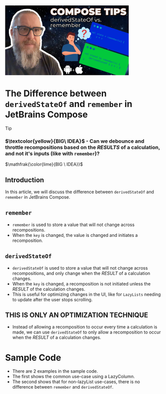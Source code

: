 [<img src="assets/splash.png" width="400"/>](assets/splash.png)

# The Difference between `derivedStateOf` and `remember` in JetBrains Compose

> [!TIP]
> ### $\textcolor{yellow}{BIG\ IDEA}$ - Can we debounce and throttle recompositions based on the _RESULTS_ of a calculation, and not it's inputs (like with `remember`)?

$\mathfrak{\color{lime}{BIG \ IDEA}}$

## Introduction
In this article, we will discuss the difference between `derivedStateOf` and `remember` in JetBrains Compose.


## `remember`
- `remember` is used to store a value that will not change across recompositions.
- When the `key` is changed, the value is changed and initiates a recomposition.

## `derivedStateOf`
- `derivedStateOf` is used to store a value that will not change across recompositions, and only change
when the _RESULT_ of a calculation changes.
- When the `key` is changed, a recomposition is not initiated unless the _RESULT_ of the calculation changes.
- This is useful for optimizing changes in the UI, like for `LazyLists` needing to update after the user stops scrolling.

## THIS IS ONLY AN OPTIMIZATION TECHNIQUE
- Instead of allowing a recomposition to occur every time a calculation is made, we can use `derivedStateOf` to
only allow a recomposition to occur when the _RESULT_ of a calculation changes.

# Sample Code
- There are 2 examples in the sample code.
- The first shows the common use-case using a LazyColumn.
- The second shows that for non-lazyList use-cases, there is no difference between `remember` and `derivedStateOf`.
